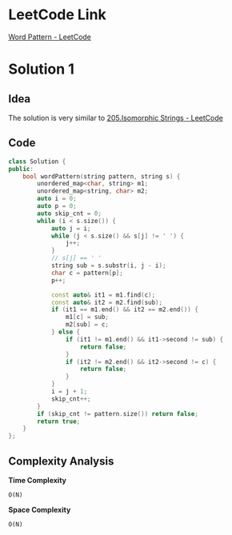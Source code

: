 # LeetCode Link

[Word Pattern - LeetCode](https://leetcode.com/problems/word-pattern/description/?envType=study-plan-v2&envId=top-interview-150)

# Solution 1

## Idea

The solution is very similar to [205.Isomorphic Strings - LeetCode](https://leetcode.com/problems/isomorphic-strings/description/?envType=study-plan-v2&envId=top-interview-150)

## Code

```cpp
class Solution {
public:
    bool wordPattern(string pattern, string s) {
        unordered_map<char, string> m1;
        unordered_map<string, char> m2;
        auto i = 0;
        auto p = 0;
        auto skip_cnt = 0;
        while (i < s.size()) {
            auto j = i;
            while (j < s.size() && s[j] != ' ') {
                j++;
            }
            // s[j] == ' '
            string sub = s.substr(i, j - i);
            char c = pattern[p];
            p++;

            const auto& it1 = m1.find(c);
            const auto& it2 = m2.find(sub);
            if (it1 == m1.end() && it2 == m2.end()) {
                m1[c] = sub;
                m2[sub] = c;
            } else {
                if (it1 != m1.end() && it1->second != sub) {
                    return false;
                }
                if (it2 != m2.end() && it2->second != c) {
                    return false;
                }
            }
            i = j + 1;
            skip_cnt++;
        }
        if (skip_cnt != pattern.size()) return false;
        return true;
    }
};
```



## Complexity Analysis

**Time Complexity**

`O(N)`

**Space Complexity**

`O(N)`

